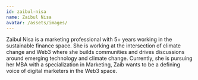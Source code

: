 ```yaml
---
id: zaibul-nisa
name: Zaibul Nisa
avatar: /assets/images/
---
```


Zaibul Nisa is a marketing professional with 5+ years working in the sustainable finance space. She is working at the intersection of climate change and Web3 where she builds communities and drives discussions around emerging technology and climate change. Currently, she is pursuing her MBA with a specialization in Marketing, Zaib wants to be a defining voice of digital marketers in the Web3 space. 